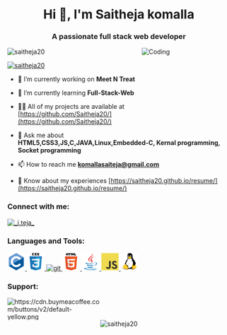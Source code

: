 <h1 align="center">Hi 👋, I'm Saitheja komalla</h1>
<h3 align="center">A passionate full stack web developer</h3>
<img align="right" alt="Coding" width="200" height="200" src="https://media.tenor.com/rePDfDWO3XoAAAAd/hacking.gif">
<p align="left"> <img src="https://komarev.com/ghpvc/?username=saitheja20&label=Profile%20views&color=0e75b6&style=flat" alt="saitheja20" /> </p>

<p align="left"> <a href="https://github.com/ryo-ma/github-profile-trophy"><img src="https://github-profile-trophy.vercel.app/?username=saitheja20" alt="saitheja20" /></a> </p>

- 🔭 I’m currently working on **Meet N Treat**

- 🌱 I’m currently learning **Full-Stack-Web**

- 👨‍💻 All of my projects are available at [https://github.com/Saitheja20/](https://github.com/Saitheja20/)

- 💬 Ask me about **HTML5,CSS3,JS,C,JAVA,Linux,Embedded-C, Kernal programming, Socket programming**

- 📫 How to reach me **komallasaiteja@gmail.com**

- 📄 Know about my experiences [https://saitheja20.github.io/resume/](https://saitheja20.github.io/resume/)

<h3 align="left">Connect with me:</h3>
<p align="left">
<a href="https://instagram.com/_i.teja_" target="blank"><img align="center" src="https://raw.githubusercontent.com/rahuldkjain/github-profile-readme-generator/master/src/images/icons/Social/instagram.svg" alt="_i.teja_" height="30" width="40" /></a>
</p>

<h3 align="left">Languages and Tools:</h3>
<p align="left"> <a href="https://www.cprogramming.com/" target="_blank" rel="noreferrer"> <img src="https://raw.githubusercontent.com/devicons/devicon/master/icons/c/c-original.svg" alt="c" width="40" height="40"/> </a> <a href="https://www.w3schools.com/css/" target="_blank" rel="noreferrer"> <img src="https://raw.githubusercontent.com/devicons/devicon/master/icons/css3/css3-original-wordmark.svg" alt="css3" width="40" height="40"/> </a> <a href="https://git-scm.com/" target="_blank" rel="noreferrer"> <img src="https://www.vectorlogo.zone/logos/git-scm/git-scm-icon.svg" alt="git" width="40" height="40"/> </a> <a href="https://www.w3.org/html/" target="_blank" rel="noreferrer"> <img src="https://raw.githubusercontent.com/devicons/devicon/master/icons/html5/html5-original-wordmark.svg" alt="html5" width="40" height="40"/> </a> <a href="https://www.java.com" target="_blank" rel="noreferrer"> <img src="https://raw.githubusercontent.com/devicons/devicon/master/icons/java/java-original.svg" alt="java" width="40" height="40"/> </a> <a href="https://developer.mozilla.org/en-US/docs/Web/JavaScript" target="_blank" rel="noreferrer"> <img src="https://raw.githubusercontent.com/devicons/devicon/master/icons/javascript/javascript-original.svg" alt="javascript" width="40" height="40"/> </a> <a href="https://www.linux.org/" target="_blank" rel="noreferrer"> <img src="https://raw.githubusercontent.com/devicons/devicon/master/icons/linux/linux-original.svg" alt="linux" width="40" height="40"/> </a> </p>

<h3 align="left">Support:</h3>
<p><a href="https://www.buymeacoffee.com/https://cdn.buymeacoffee.com/buttons/v2/default-yellow.png"> <img align="left" src="https://cdn.buymeacoffee.com/buttons/v2/default-yellow.png" height="50" width="210" alt="https://cdn.buymeacoffee.com/buttons/v2/default-yellow.png" /></a></p><br><br>

<p><img align="center" src="https://github-readme-stats.vercel.app/api/top-langs?username=saitheja20&show_icons=true&locale=en&layout=compact" alt="saitheja20" /></p>

